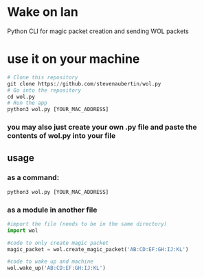 # Wake on lan

Python CLI for magic packet creation and sending WOL packets

# use it on your machine

```py
# Clone this repository
git clone https://github.com/stevenaubertin/wol.py
# Go into the repository
cd wol.py
# Run the app
python3 wol.py [YOUR_MAC_ADDRESS]
```

### you may also just create your own .py file and paste the contents of wol.py into your file

## usage

### as a command:

```py
python3 wol.py [YOUR_MAC_ADDRESS]
```

### as a module in another file

```py
#import the file (needs to be in the same directory)
import wol

#code to only create magic packet
magic_packet = wol.create_magic_packet('AB:CD:EF:GH:IJ:KL')

#code to wake up and machine
wol.wake_up('AB:CD:EF:GH:IJ:KL')
```
